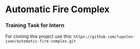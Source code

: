# Automatic Fire Complex

### Training Task for Intern

For cloning this project use this: `https://github.com/lupolov-ivan/automatic-fire-complex.git`